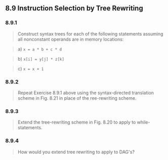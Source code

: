 ## 8.9 Instruction Selection by Tree Rewriting

### 8.9.1

> Construct syntax trees for each of the following statements assuming all nonconstant operands are in memory locations:

> a) `x = a * b + c * d`

> b) `x[i] = y[j] * z[k]`

> c) `x = x + 1`

### 8.9.2

> Repeat Exercise 8.9.1 above using the syntax-directed translation scheme in Fig. 8.21 in place of the ree-rewriting scheme.

### 8.9.3

> Extend the tree-rewriting scheme in Fig. 8.20 to apply to while-statements.

### 8.9.4

> How would you extend tree rewriting to apply to DAG's?

